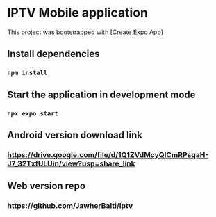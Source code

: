 # IPTV Mobile application

This project was bootstrapped with [Create Expo App]

## Install dependencies

### `npm install`

## Start the application in development mode

### `npx expo start`

## Android version download link

### https://drive.google.com/file/d/1Q1ZVdMcyQlCmRPsqaH-J7_32TxfULUin/view?usp=share_link

## Web version repo

### https://github.com/JawherBalti/iptv
